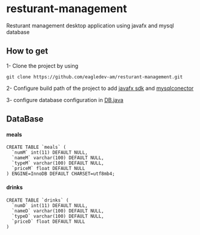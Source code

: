 # resturant-management
Resturant management desktop application using javafx and mysql database 
## How to get 
1- Clone the project by using
```
git clone https://github.com/eagledev-am/resturant-management.git
```
2- Configure build path of the project to add [javafx sdk](https://www.oracle.com/java/technologies/install-javafx-sdk.html) and [mysqlconector](https://dev.mysql.com/downloads/connector/j/)

3- configure database configuration in [DB.java](https://github.com/eagledev-am/resturant-management/blob/main/src/ResturantApplication/Db.java) 

## DataBase 
#### meals
```
CREATE TABLE `meals` (
  `numM` int(11) DEFAULT NULL,
  `nameM` varchar(100) DEFAULT NULL,
  `typeM` varchar(100) DEFAULT NULL,
  `priceM` float DEFAULT NULL
) ENGINE=InnoDB DEFAULT CHARSET=utf8mb4;

```
#### drinks
```
CREATE TABLE `drinks` (
  `numD` int(11) DEFAULT NULL,
  `nameD` varchar(100) DEFAULT NULL,
  `typeD` varchar(100) DEFAULT NULL,
  `priceD` float DEFAULT NULL
)
```
